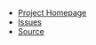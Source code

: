<!-- _navbar.md -->

- [Project Homepage](https://www.drupal.org/project/graphql_compose)
- [Issues](https://www.drupal.org/project/issues/graphql_compose)
- [Source](https://git.drupalcode.org/project/graphql_compose)
